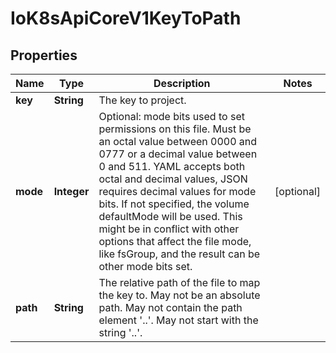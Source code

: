 
# IoK8sApiCoreV1KeyToPath

## Properties
Name | Type | Description | Notes
------------ | ------------- | ------------- | -------------
**key** | **String** | The key to project. | 
**mode** | **Integer** | Optional: mode bits used to set permissions on this file. Must be an octal value between 0000 and 0777 or a decimal value between 0 and 511. YAML accepts both octal and decimal values, JSON requires decimal values for mode bits. If not specified, the volume defaultMode will be used. This might be in conflict with other options that affect the file mode, like fsGroup, and the result can be other mode bits set. |  [optional]
**path** | **String** | The relative path of the file to map the key to. May not be an absolute path. May not contain the path element &#39;..&#39;. May not start with the string &#39;..&#39;. | 



